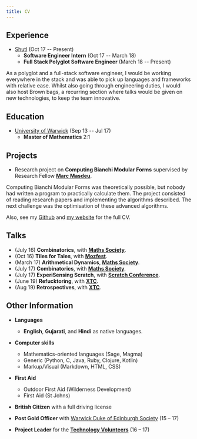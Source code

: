 ```yaml
---
title: CV
---
```


## Experience

- [Shutl][_shutl] (Oct 17 -- Present)
  - **Software Engineer Intern** (Oct 17 -- March 18)
  - **Full Stack Polyglot Software Engineer** (March 18 -- Present)

As a polyglot and a full-stack software engineer, I would be working everywhere in the stack and was able to pick up languages and frameworks with relative ease.
Whilst also going through engineering duties, I would also host Brown bags, a recurring section where talks would be given on new technologies, to keep the team innovative.

## Education

- [University of Warwick][_wwk] (Sep 13 -- Jul 17)
  - **Master of Mathematics** 2:1

## Projects

- Research project on **Computing Bianchi Modular Forms** supervised by Research Fellow [**Marc Masdeu**][_mm].

Computing Bianchi Modular Forms was theoretically possible, but nobody had written a program to practically calculate them. The project consisted of reading research papers and implementing the algorithms described. The next challenge was the optimisation of these advanced algorithms.

Also, see my [Github][_gh] and [my website][_ghp] for the full CV.

## Talks

- (July 16) **Combinatorics**, with [**Maths Society**][_wms].
- (Oct 16) **Tiles for Tales**, with [**Mozfest**][_moz].
- (March 17) **Arithmetical Dynamics**, [**Maths Society**][_wms].
- (July 17) **Combinatorics**, with [**Maths Society**][_wms].
- (July 17) **ExperiSensing Scratch**, with [**Scratch Conference**][_sc].
- (June 19) **Refucktoring**, with [**XTC**][_xtc].
- (Aug 19) **Retrospectives**, with [**XTC**][_xtc].

## Other Information

- **Languages**

  - **English**, **Gujarati**, and **Hindi** as native languages.

- **Computer skills**

  - Mathematics-oriented languages (Sage, Magma)
  - Generic (Python, C, Java, Ruby, Clojure, Kotlin)
  - Markup/Visual (Markdown, HTML, CSS)

- **First Aid**

  - Outdoor First Aid (Wilderness Development)
  - First Aid (St Johns)

- **British Citizen** with a full driving license

- **Post Gold Officer** with [Warwick Duke of Edinburgh Society][_wdofe] (15 – 17)
- **Project Leader** for the [**Technology Volunteers**][_tv] (16 – 17)

<!--- All the links -->

[_wwk]: https://www2.warwick.ac.uk/fac/sci/maths "Warwick Maths Institute"
[_stp]: https://www.st-pauls.leicester.sch.uk/ "St Pauls Leicester"
[_lgs]: https://www.leicestergrammar.org.uk/ "Leicester Grammar"
[_mm]: https://mat.uab.cat/~masdeu "Marc Masdeu"
[_wms]: https://www.warwickmaths.com/ "Warwick Maths Society"
[_tv]: https://www2.warwick.ac.uk/about/community/volunteers/volunteering/techvols/ "Technology Volunteers"
[_gh]: https://github.com/mdave16 "mdave16"
[_ghp]: https://mdave16.github.io/ "My website"
[_moz]: https://www.mozillafestival.org/ "Mozfest"
[_sc]: https://scratch.mit.edu/conference/ "Scratch Conf"
[_xtc]: https://www.extremetuesday.com/ "Extreme Tuesday Club"
[_shutl]: https://shutl.com "Shutl"
[_wdofe]: https://warwick.ac.uk/sunion/dofesoc/ "Warwick Duke Of Edinburgh Society"
